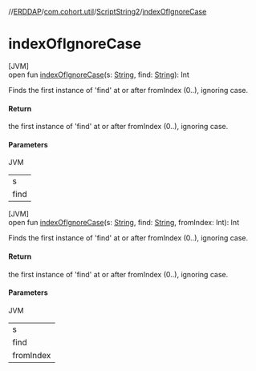 //[ERDDAP](../../../index.md)/[com.cohort.util](../index.md)/[ScriptString2](index.md)/[indexOfIgnoreCase](index-of-ignore-case.md)

# indexOfIgnoreCase

[JVM]\
open fun [indexOfIgnoreCase](index-of-ignore-case.md)(s: [String](https://docs.oracle.com/en/java/javase/17/docs/api/java.base/java/lang/String.html), find: [String](https://docs.oracle.com/en/java/javase/17/docs/api/java.base/java/lang/String.html)): Int

Finds the first instance of 'find' at or after fromIndex (0..), ignoring case.

#### Return

the first instance of 'find' at or after fromIndex (0..), ignoring case.

#### Parameters

JVM

| |
|---|
| s |
| find |

[JVM]\
open fun [indexOfIgnoreCase](index-of-ignore-case.md)(s: [String](https://docs.oracle.com/en/java/javase/17/docs/api/java.base/java/lang/String.html), find: [String](https://docs.oracle.com/en/java/javase/17/docs/api/java.base/java/lang/String.html), fromIndex: Int): Int

Finds the first instance of 'find' at or after fromIndex (0..), ignoring case.

#### Return

the first instance of 'find' at or after fromIndex (0..), ignoring case.

#### Parameters

JVM

| |
|---|
| s |
| find |
| fromIndex |